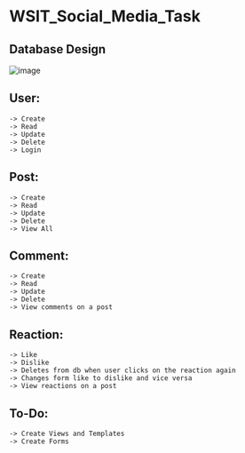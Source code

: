 # WSIT_Social_Media_Task

## Database Design

![image](https://user-images.githubusercontent.com/65022657/191000109-8e9e2010-9419-41a8-928f-0f738040a337.png)

## User: 
    
    -> Create
    -> Read
    -> Update
    -> Delete
    -> Login

## Post:

    -> Create
    -> Read
    -> Update
    -> Delete
    -> View All

## Comment: 
    
    -> Create
    -> Read
    -> Update
    -> Delete
    -> View comments on a post

## Reaction:

    -> Like
    -> Dislike
    -> Deletes from db when user clicks on the reaction again
    -> Changes form like to dislike and vice versa
    -> View reactions on a post

## To-Do:

    -> Create Views and Templates
    -> Create Forms
